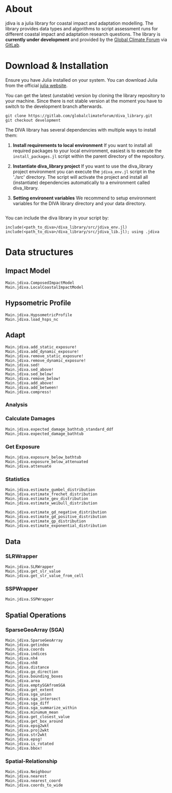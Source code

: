 # About

jdiva is a julia library for coastal impact and adaptation modelling. The library provides data types and algorithms to script assessment runs for different coastal impact and adaptation research questions.
The library is __currently under development__ and provided by the [Global Climate Forum](https://globalclimateforum.org/) via [GitLab](https://gitlab.com/globalclimateforum/diva_library).

# Download & Installation

Ensure you have Julia installed on your system. You can download Julia from the official [julia website](https://julialang.org). 

You can get the latest (unstable) version by cloning the library repository to your machine. Since there is not stable version at the moment you have to switch to the development branch afterwards.

```
git clone https://gitlab.com/globalclimateforum/diva_library.git
git checkout development
```

The DIVA library has several dependencies with multiple ways to install them:

1. __Install requirements to local environment__
    If you want to install all required packages to your local environment, easiest is to execute the `install_packages.jl` script within the parent directory of the repository.

2. __Instantiate diva_library project__
    If you want to use the diva_library project environment you can execute the `jdiva_env.jl` script in the './src' directory. The script will activate the project and install all (instantiate) dependencies automatically to a environment called diva_library.

3. __Setting environent variables__
    We recommend to setup environment variables for the DIVA library directory and your data directory.
    ```

You can include the diva library in your script by:
```
include(<path_to_diva>/diva_library/src/jdiva_env.jl)
include(<path_to_diva>/diva_library/src/jdiva_lib.jl); using .jdiva
```

# Data structures
## Impact Model
```@docs
Main.jdiva.ComposedImpactModel
Main.jdiva.LocalCoastalImpactModel
```

## Hypsometric Profile
```@docs
Main.jdiva.HypsometricProfile
Main.jdiva.load_hsps_nc
```

## Adapt
```@docs
Main.jdiva.add_static_exposure!
Main.jdiva.add_dynamic_exposure!
Main.jdiva.remove_static_exposure!
Main.jdiva.remove_dynamic_exposure!
Main.jdiva.sed!
Main.jdiva.sed_above!
Main.jdiva.sed_below!
Main.jdiva.remove_below!
Main.jdiva.add_above!
Main.jdiva.add_between!
Main.jdiva.compress!
```

### Analysis
### Calculate Damages
```@docs
Main.jdiva.expected_damage_bathtub_standard_ddf
Main.jdiva.expected_damage_bathtub
```

### Get Exposure
```@docs
Main.jdiva.exposure_below_bathtub
Main.jdiva.exposure_below_attenuated
Main.jdiva.attenuate
```

### Statistics
```@docs
Main.jdiva.estimate_gumbel_distribution
Main.jdiva.estimate_frechet_distribution
Main.jdiva.estimate_gev_distribution
Main.jdiva.estimate_weibull_distribution

Main.jdiva.estimate_gd_negative_distribution
Main.jdiva.estimate_gd_positive_distribution
Main.jdiva.estimate_gp_distribution
Main.jdiva.estimate_exponential_distribution
```

## Data
### SLRWrapper
```@docs
Main.jdiva.SLRWrapper
Main.jdiva.get_slr_value
Main.jdiva.get_slr_value_from_cell
```
### SSPWrapper
```@docs
Main.jdiva.SSPWrapper
```

## Spatial Operations

### SparseGeoArray (SGA)
```@docs
Main.jdiva.SparseGeoArray
Main.jdiva.getindex
Main.jdiva.coords
Main.jdiva.indices
Main.jdiva.nh4
Main.jdiva.nh8
Main.jdiva.distance
Main.jdiva.go_direction
Main.jdiva.bounding_boxes
Main.jdiva.area
Main.jdiva.emptySGAfromSGA
Main.jdiva.get_extent
Main.jdiva.sga_union
Main.jdiva.sga_intersect
Main.jdiva.sga_diff
Main.jdiva.sga_summarize_within
Main.jdiva.minumum_mean
Main.jdiva.get_closest_value
Main.jdiva.get_box_around
Main.jdiva.epsg2wkt
Main.jdiva.proj2wkt
Main.jdiva.str2wkt
Main.jdiva.epsg!
Main.jdiva.is_rotated
Main.jdiva.bbox!
```

### Spatial-Relationship
```@docs
Main.jdiva.Neighbour
Main.jdiva.nearest
Main.jdiva.nearest_coord
Main.jdiva.coords_to_wide
```